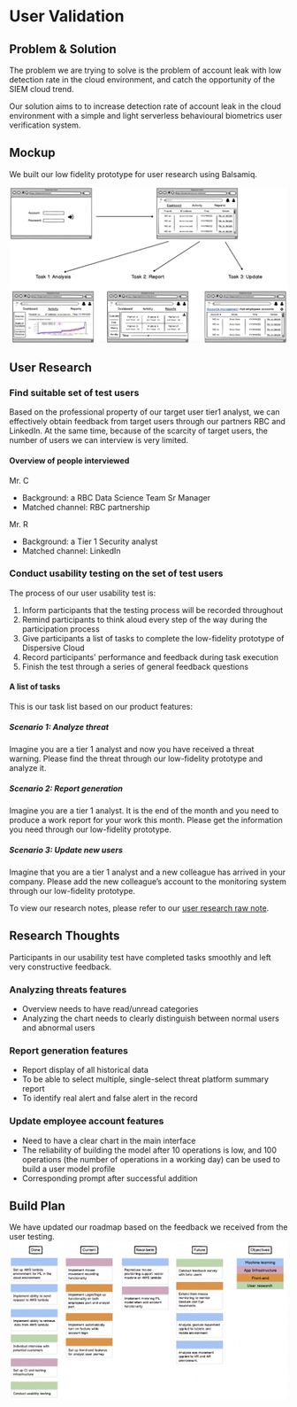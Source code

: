 # User Validation

## Problem & Solution
The problem we are trying to solve is the problem of account leak with low detection rate in the cloud environment, and catch the opportunity of the SIEM cloud trend.

Our solution aims to to increase detection rate of account leak in the cloud environment with a simple and light serverless behavioural biometrics user verification system.

## Mockup
We built our low fidelity prototype for user research using Balsamiq.

<img src="./low_fi_prototype.png" width="600">

## User Research

### Find suitable set of test users

Based on the professional property of our target user tier1 analyst, we can effectively obtain feedback from target users through our partners RBC and LinkedIn. At the same time, because of the scarcity of target users, the number of users we can interview is very limited.

#### Overview of people interviewed

Mr. C
- Background: a RBC Data Science Team Sr Manager
- Matched channel: RBC partnership

Mr. R
- Background: a Tier 1 Security analyst
- Matched channel: LinkedIn

### Conduct usability testing on the set of test users
The process of our user usability test is:
1. Inform participants that the testing process will be recorded throughout
2. Remind participants to think aloud every step of the way during the participation process
3. Give participants a list of tasks to complete the low-fidelity prototype of Dispersive Cloud
4. Record participants' performance and feedback during task execution
5. Finish the test through a series of general feedback questions

#### A list of tasks 

This is our task list based on our product features:

##### Scenario 1: Analyze threat
Imagine you are a tier 1 analyst and now you have received a threat warning. Please find the threat through our low-fidelity prototype and analyze it.

##### Scenario 2: Report generation
Imagine you are a tier 1 analyst. It is the end of the month and you need to produce a work report for your work this month. Please get the information you need through our low-fidelity prototype.

##### Scenario 3: Update new users
Imagine that you are a tier 1 analyst and a new colleague has arrived in your company. Please add the new colleague’s account to the monitoring system through our low-fidelity prototype.

To view our research notes, please refer to our [user research raw note](https://docs.google.com/document/d/1iXP6XdHXkcL83kZMgt4p6bWCZz-a3eEGzfGHOZeBLS8/edit?usp=sharing).

## Research Thoughts
Participants in our usability test have completed tasks smoothly and left very constructive feedback.

### Analyzing threats features
- Overview needs to have read/unread categories
- Analyzing the chart needs to clearly distinguish between normal users and abnormal users

### Report generation features
- Report display of all historical data
- To be able to select multiple, single-select threat platform summary report
- To identify real alert and false alert in the record

### Update employee account features
- Need to have a clear chart in the main interface
- The reliability of building the model after 10 operations is low, and 100 operations (the number of operations in a working day) can be used to build a user model profile
- Corresponding prompt after successful addition

## Build Plan
We have updated our roadmap based on the feedback we received from the user testing.
<img src="./dispersive_cloud_roadmap_revised.png" width="1000">


